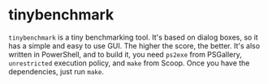 # tinybenchmark

`tinybenchmark` is a tiny benchmarking tool. It's based on dialog boxes, so it has a simple and easy to use GUI. The higher the score, the better. It's also written in PowerShell, and to build it, you need `ps2exe` from PSGallery, `unrestricted` execution policy, and `make` from Scoop. Once you have the dependencies, just run `make`.
